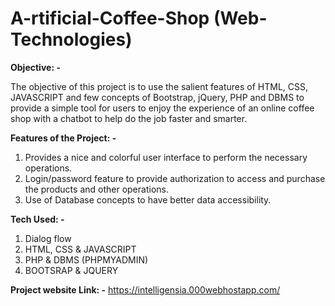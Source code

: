 # A-rtificial-Coffee-Shop (Web-Technologies)

**Objective: -**

The objective of this project is to use the salient features of HTML, CSS, JAVASCRIPT and few concepts of Bootstrap, jQuery, PHP and DBMS to provide a simple tool for users to enjoy the experience of an online coffee shop with a chatbot to help do the job faster and smarter.

**Features of the Project: -**

1. Provides a nice and colorful user interface to perform the necessary operations.
2. Login/password feature to provide authorization to access and purchase the products and other
operations.
3. Use of Database concepts to have better data accessibility.

**Tech Used: -**

1. Dialog flow
2. HTML, CSS & JAVASCRIPT
3. PHP & DBMS (PHPMYADMIN)
4. BOOTSRAP & JQUERY

**Project website Link: -** https://intelligensia.000webhostapp.com/
